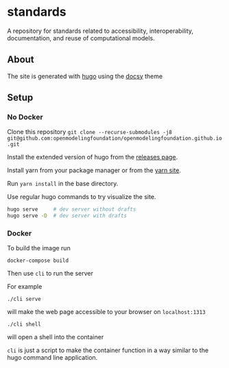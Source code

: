 # standards

A repository for standards related to accessibility, interoperability, documentation, and reuse of computational models. 

## About

The site is generated with [hugo](https://gohugo.io) using the [docsy](https://www.docsy.dev) theme

## Setup

### No Docker

Clone this repository `git clone --recurse-submodules -j8 git@github.com:openmodelingfoundation/openmodelingfoundation.github.io.git`

Install the extended version of hugo from the [releases page](https://github.com/gohugoio/hugo/releases).

Install yarn from your package manager or from the [yarn site](https://yarnpkg.com/getting-started/install).

Run `yarn install` in the base directory.

Use regular hugo commands to try visualize the site.

```bash
hugo serve     # dev server without drafts
hugo serve -D  # dev server with drafts
```

### Docker

To build the image run

```
docker-compose build
```

Then use `cli` to run the server

For example

```
./cli serve
```

will make the web page accessible to your browser on `localhost:1313`

```
./cli shell
```

will open a shell into the container

`cli` is just a script to make the container function in a way similar to the hugo command line application.
